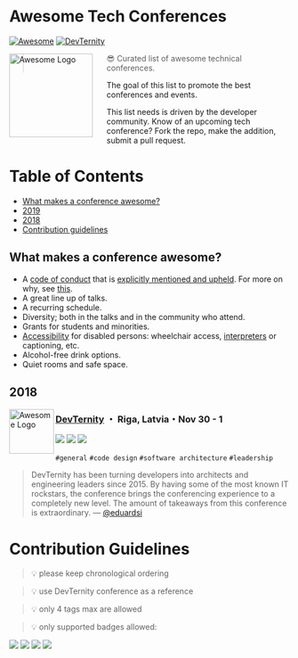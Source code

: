# Awesome Tech Conferences

[![Awesome](https://cdn.rawgit.com/sindresorhus/awesome/d7305f38d29fed78fa85652e3a63e154dd8e8829/media/badge.svg)](https://github.com/sindresorhus/awesome)
[![DevTernity](https://img.shields.io/badge/DevTernity%202018-REGISTER-brightgreen.svg)](https://devternity.com)

<a href="https://github.com/sindresorhus/awesome"><img src="https://github.com/sindresorhus/awesome/raw/master/media/logo.svg?sanitize=true" alt="Awesome Logo" align="left" style="margin-right: 25px" height=150></a>

> 😎 Curated list of awesome technical conferences.

The goal of this list to promote the best conferences and events. 

This list needs is driven by the developer community. Know of an upcoming tech conference? Fork the repo, make the addition, submit a pull request.


# Table of Contents

- [What makes a conference awesome?](#what-makes-a-conference-awesome)
- [2019](#2019)
- [2018](#2018)
- [Contribution guidelines](#contribution-guidelines)


## What makes a conference awesome?

* A [code of conduct](http://incisive.nu/2014/codes-of-conduct/) that is [explicitly mentioned and upheld](https://modelviewculture.com/pieces/a-code-of-conduct-is-not-enough). For more on why, see [this](https://modelviewculture.com/pieces/making-tech-spaces-safe-for-diverse-faces).
* A great line up of talks.
* A recurring schedule.
* Diversity; both in the talks and in the community who attend.
* Grants for students and minorities.
* [Accessibility](https://modelviewculture.com/pieces/unlocking-the-invisible-elevator-accessibility-at-tech-conferences) for disabled persons: wheelchair access, [interpreters](http://www.linguabee.com/) or captioning, etc.
* Alcohol-free drink options.
* Quiet rooms and safe space.

## 2018

<a href="https://github.com/sindresorhus/awesome"><img src="https://avatars.io/twitter/devternity" alt="Awesome Logo" align="left" height="80"></a>

### [DevTernity](https://devternity.com) ・ Riga, Latvia・Nov 30 - 1
[![](https://img.shields.io/badge/Rating-A-brightgreen.svg)](https://itconference.top)
[![](https://img.shields.io/badge/@devternity-grey.svg?logo=twitter)](https://twitter.com/devternity)
[![](https://img.shields.io/badge/devternity-grey.svg?logo=youtube)](https://dev.tube/channel/DevTernity)

`#general` `#code design` `#software architecture` `#leadership`

> DevTernity has been turning developers into architects and engineering leaders since 2015. By having some of the most known IT rockstars, the conference brings the conferencing experience to a completely new level. The amount of takeaways from this conference is extraordinary. — [@eduardsi](https://twitter.com/eduardsi)

# Contribution Guidelines

> :bulb: please keep chronological ordering

> :bulb: use DevTernity conference as a reference

> :bulb: only 4 tags max are allowed

> :bulb: only supported badges allowed:

[![](https://img.shields.io/badge/Rating-A-brightgreen.svg)](https://itconference.top)
[![](https://img.shields.io/badge/CFP-Oct%2012%202018-brightgreen.svg)](https://devternity.com)
[![](https://img.shields.io/badge/@devternity-grey.svg?logo=twitter)](https://twitter.com/devternity)
[![](https://img.shields.io/badge/devternity-grey.svg?logo=youtube)](https://dev.tube/channel/DevTernity)
